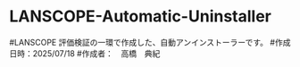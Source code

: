 # LANSCOPE-Automatic-Uninstaller
#LANSCOPE 評価検証の一環で作成した、自動アンインストーラーです。
#作成日時：2025/07/18
#作成者：　高橋　典紀
